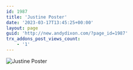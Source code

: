 ```yaml
---
id: 1987
title: 'Justine Poster'
date: '2023-03-17T13:45:25+00:00'
layout: page
guid: 'http://new.andydixon.com/?page_id=1987'
trx_addons_post_views_count:
    - '1'
---
```


![Justine Poster](https://i0.wp.com/assets.g8x2.ldn.idrivee2-23.com/posters/Justine%20Poster%2001.jpg?w=1200&ssl=1 "Justine Poster")